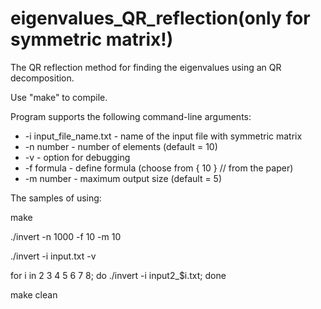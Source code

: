 # eigenvalues_QR_reflection(only for symmetric matrix!)
The QR reflection method for finding the eigenvalues using an QR decomposition.

Use "make" to compile.

Program supports the following command-line arguments:
  * -i input_file_name.txt - name of the input file with symmetric matrix
  * -n number - number of elements (default = 10)
  * -v - option for debugging
  * -f formula - define formula (choose from { 10 } // from the paper)
  * -m number - maximum output size (default = 5)
  
  The samples of using:
  
  make
  
  ./invert -n 1000 -f 10 -m 10
  
  ./invert -i input.txt -v
  
  for i in 2 3 4 5 6 7 8; do ./invert -i input2_$i.txt; done
  
  make clean
